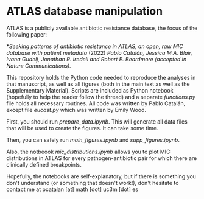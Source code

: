 # ATLAS database manipulation

ATLAS is a publicly available antibiotic resistance database, the focus of the following paper:

**Seeking patterns of antibiotic resistance in ATLAS, an open, raw
MIC database with patient metadata* (2022) *Pablo Catalán, Jessica M.A. Blair, Ivana Gudelj, Jonathan R. Iredell and Robert E. Beardmore (accepted in Nature Communications).*

This repository holds the Python code needed to reproduce the analyses in that manuscript, as well as all figures (both in the main text as well as the Supplementary Material). Scripts are included as Python notebook (hopefully to help the reader follow the thread) and a separate *functions.py* file holds all necessary routines. All code was written by Pablo Catalán, except file *eucast.py* which was written by Emily Wood.

First, you should run *prepare_data.ipynb*. This will generate all data files that will be used to create the figures. It can take some time. 

Then, you can safely run *main_figures.ipynb* and *supp_figures.ipynb*.

Also, the notbeook *mic_distributions.ipynb* allows you to plot MIC distributions in ATLAS for every pathogen-antibiotic pair for which there are clinically defined breakpoints.

Hopefully, the notebooks are self-explanatory, but if there is something you don't understand (or something that doesn't work!), don't hesitate to contact me at pcatalan [at] math [dot] uc3m [dot] es

